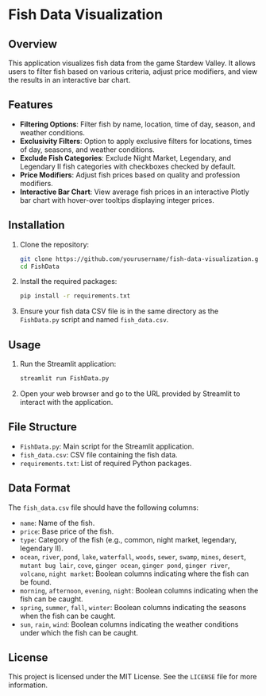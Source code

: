 # Fish Data Visualization

## Overview

This application visualizes fish data from the game Stardew Valley. It allows users to filter fish based on various criteria, adjust price modifiers, and view the results in an interactive bar chart.

## Features

- **Filtering Options**: Filter fish by name, location, time of day, season, and weather conditions.
- **Exclusivity Filters**: Option to apply exclusive filters for locations, times of day, seasons, and weather conditions.
- **Exclude Fish Categories**: Exclude Night Market, Legendary, and Legendary II fish categories with checkboxes checked by default.
- **Price Modifiers**: Adjust fish prices based on quality and profession modifiers.
- **Interactive Bar Chart**: View average fish prices in an interactive Plotly bar chart with hover-over tooltips displaying integer prices.

## Installation

1. Clone the repository:

   ```sh
   git clone https://github.com/yourusername/fish-data-visualization.git
   cd FishData
   ```

2. Install the required packages:

   ```sh
   pip install -r requirements.txt
   ```

3. Ensure your fish data CSV file is in the same directory as the `FishData.py` script and named `fish_data.csv`.

## Usage

1. Run the Streamlit application:

   ```sh
   streamlit run FishData.py
   ```

2. Open your web browser and go to the URL provided by Streamlit to interact with the application.

## File Structure

- `FishData.py`: Main script for the Streamlit application.
- `fish_data.csv`: CSV file containing the fish data.
- `requirements.txt`: List of required Python packages.

## Data Format

The `fish_data.csv` file should have the following columns:

- `name`: Name of the fish.
- `price`: Base price of the fish.
- `type`: Category of the fish (e.g., common, night market, legendary, legendary II).
- `ocean`, `river`, `pond`, `lake`, `waterfall`, `woods`, `sewer`, `swamp`, `mines`, `desert`, `mutant bug lair`, `cove`, `ginger ocean`, `ginger pond`, `ginger river`, `volcano`, `night market`: Boolean columns indicating where the fish can be found.
- `morning`, `afternoon`, `evening`, `night`: Boolean columns indicating when the fish can be caught.
- `spring`, `summer`, `fall`, `winter`: Boolean columns indicating the seasons when the fish can be caught.
- `sun`, `rain`, `wind`: Boolean columns indicating the weather conditions under which the fish can be caught.

## License

This project is licensed under the MIT License. See the `LICENSE` file for more information.
